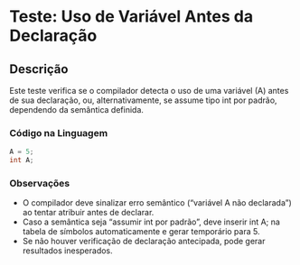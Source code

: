 # Teste: Uso de Variável Antes da Declaração

## Descrição
Este teste verifica se o compilador detecta o uso de uma variável (A) antes de sua declaração, ou, alternativamente, se assume tipo int por padrão, dependendo da semântica definida.

### Código na Linguagem
```c
A = 5;
int A;
```

### Observações
- O compilador deve sinalizar erro semântico (“variável A não declarada”) ao tentar atribuir antes de declarar.
- Caso a semântica seja “assumir int por padrão”, deve inserir int A; na tabela de símbolos automaticamente e gerar temporário para 5.
- Se não houver verificação de declaração antecipada, pode gerar resultados inesperados.